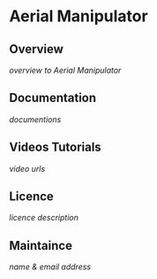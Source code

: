 #  Aerial Manipulator

## Overview

*overview to Aerial Manipulator*

## Documentation

*documentions*

## Videos Tutorials

*video urls*

## Licence

*licence description*

## Maintaince

*name & email address*
